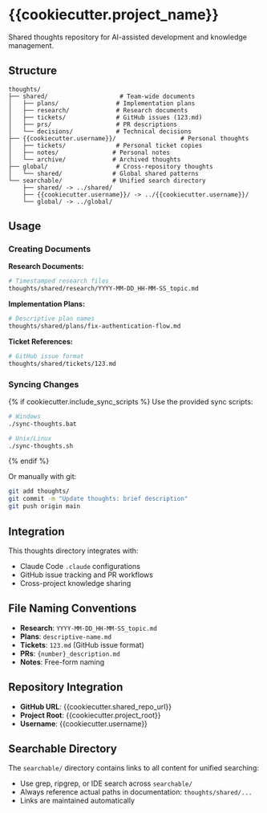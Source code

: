 # {{cookiecutter.project_name}}

Shared thoughts repository for AI-assisted development and knowledge management.

## Structure

```
thoughts/
├── shared/                    # Team-wide documents
│   ├── plans/                # Implementation plans
│   ├── research/             # Research documents  
│   ├── tickets/              # GitHub issues (123.md)
│   ├── prs/                  # PR descriptions
│   └── decisions/            # Technical decisions
├── {{cookiecutter.username}}/                  # Personal thoughts
│   ├── tickets/              # Personal ticket copies
│   ├── notes/               # Personal notes
│   └── archive/             # Archived thoughts
├── global/                   # Cross-repository thoughts
│   └── shared/              # Global shared patterns
└── searchable/              # Unified search directory
    ├── shared/ -> ../shared/
    ├── {{cookiecutter.username}}/ -> ../{{cookiecutter.username}}/
    └── global/ -> ../global/
```

## Usage

### Creating Documents

**Research Documents:**
```bash
# Timestamped research files
thoughts/shared/research/YYYY-MM-DD_HH-MM-SS_topic.md
```

**Implementation Plans:**
```bash
# Descriptive plan names
thoughts/shared/plans/fix-authentication-flow.md
```

**Ticket References:**
```bash
# GitHub issue format
thoughts/shared/tickets/123.md
```

### Syncing Changes

{% if cookiecutter.include_sync_scripts %}
Use the provided sync scripts:
```bash
# Windows
./sync-thoughts.bat

# Unix/Linux
./sync-thoughts.sh
```
{% endif %}

Or manually with git:
```bash
git add thoughts/
git commit -m "Update thoughts: brief description"
git push origin main
```

## Integration

This thoughts directory integrates with:
- Claude Code `.claude` configurations
- GitHub issue tracking and PR workflows
- Cross-project knowledge sharing

## File Naming Conventions

- **Research**: `YYYY-MM-DD_HH-MM-SS_topic.md`
- **Plans**: `descriptive-name.md`
- **Tickets**: `123.md` (GitHub issue format)
- **PRs**: `{number}_description.md`
- **Notes**: Free-form naming

## Repository Integration

- **GitHub URL**: {{cookiecutter.shared_repo_url}}
- **Project Root**: {{cookiecutter.project_root}}
- **Username**: {{cookiecutter.username}}

## Searchable Directory

The `searchable/` directory contains links to all content for unified searching:
- Use grep, ripgrep, or IDE search across `searchable/`
- Always reference actual paths in documentation: `thoughts/shared/...`
- Links are maintained automatically